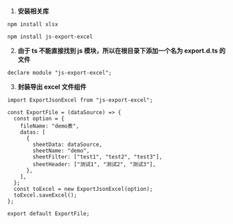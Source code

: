 1. **安装相关库**

```
npm install xlsx

npm install js-export-excel
```

2. **由于 ts 不能直接找到 js 模块，所以在根目录下添加一个名为 export.d.ts 的文件**

```tsx
declare module "js-export-excel";
```

3. **封装导出 excel 文件组件**

```tsx
import ExportJsonExcel from "js-export-excel";

const ExportFile = (dataSource) => {
  const option = {
    fileName: "demo表",
    datas: [
      {
        sheetData: dataSource,
        sheetName: "demo",
        sheetFilter: ["test1", "test2", "test3"],
        sheetHeader: ["测试1", "测试2", "测试3"],
      },
    ],
  };
  const toExcel = new ExportJsonExcel(option);
  toExcel.saveExcel();
};

export default ExportFile;
```
